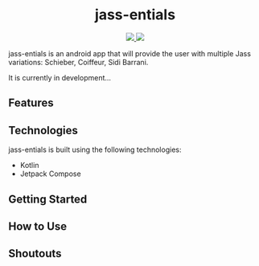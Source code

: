 
<h1 align="center">jass-entials</h1>

<p align="center">
  <a href="https://codeclimate.com/github/apps-entials/jass-entials/maintainability">
    <img src="https://api.codeclimate.com/v1/badges/35467f7f988e4e505e68/maintainability" />
  </a>
  <a href="https://codeclimate.com/github/apps-entials/jass-entials/test_coverage">
    <img src="https://api.codeclimate.com/v1/badges/35467f7f988e4e505e68/test_coverage" />
  </a>
</p>

jass-entials is an android app that will provide the user with multiple Jass variations: Schieber, Coiffeur, Sidi Barrani.

It is currently in development...


## Features

## Technologies
jass-entials is built using the following technologies:

- Kotlin
- Jetpack Compose
## Getting Started

## How to Use

## Shoutouts
